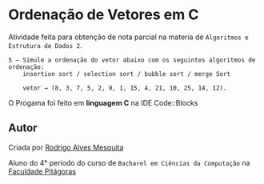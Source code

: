 ﻿Ordenação de Vetores em C
===========
Atividade feita para obtenção de nota parcial na materia de `Algoritmos e Estrutura de Dados 2`.

```
5 – Simule a ordenação do vetor abaixo com os seguintes algoritmos de ordenação: 
    insertion sort / selection sort / bubble sort / merge Sort

	vetor → (8, 3, 7, 5, 2, 9, 1, 15, 4, 21, 10, 25, 14, 12).
```
O Progama foi feito em **linguagem C** na IDE Code::Blocks

## Autor

Criada por [Rodrigo Alves Mesquita](https://www.linkedin.com/pub/rodrigo-mesquita/90/572/40a)

Aluno do 4° periodo do curso de `Bacharel em Ciências da Computação` na [Faculdade Pitágoras](http://www.faculdadepitagoras.com.br/)
